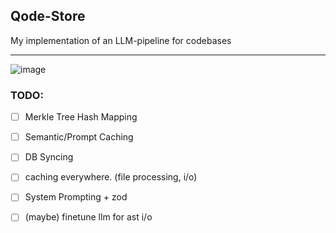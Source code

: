 ## Qode-Store
My implementation of an LLM-pipeline for codebases

------------
![image](https://github.com/user-attachments/assets/10b4d79e-659b-44ac-a683-1ad494b79618)


### TODO:
- [ ] Merkle Tree Hash Mapping
- [ ] Semantic/Prompt Caching
- [ ] DB Syncing
- [ ] caching everywhere. (file processing, i/o)
- [ ] System Prompting + zod
- [ ] (maybe) finetune llm for ast i/o


